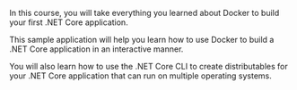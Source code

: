 In this course, you will take everything you learned about Docker to build your first .NET Core application.

This sample application will help you learn how to use Docker to build a .NET Core application in an interactive manner.

You will also learn how to use the .NET Core CLI to create distributables for your .NET Core application that can run on multiple operating systems.
